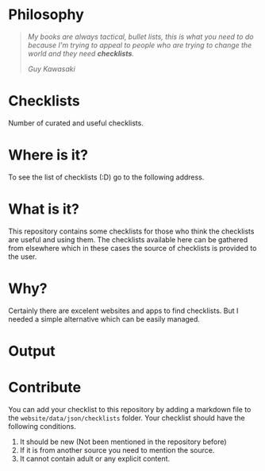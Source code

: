 # Philosophy

> _My books are always tactical, bullet lists, this is what you need to do because I'm trying to appeal to people who are trying to change the world and they need **checklists**._
> 
> _Guy Kawasaki_
> 


# Checklists

Number of curated and useful checklists. 

# Where is it? 

To see the list of checklists (:D) go to the following address.


# What is it?

This repository contains some checklists for those who think the checklists are useful and using them. 
The checklists available here can be gathered from elsewhere which in these cases the source of checklists is provided to the user.

# Why?

Certainly there are excelent websites and apps to find checklists. But I needed a simple alternative which can be easily managed.

# Output


# Contribute

You can add your checklist to this repository by adding a markdown file to the `website/data/json/checklists` folder. 
Your checklist should have the following conditions.

1. It should be new (Not been mentioned in the repository before)
2. If it is from another source you need to mention the source. 
3. It cannot contain adult or any explicit content. 



